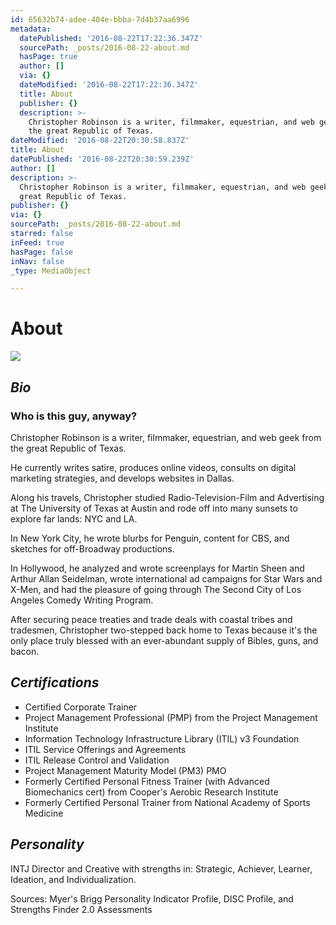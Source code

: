 ```yaml
---
id: 65632b74-adee-404e-bbba-7d4b37aa6996
metadata:
  datePublished: '2016-08-22T17:22:36.347Z'
  sourcePath: _posts/2016-08-22-about.md
  hasPage: true
  author: []
  via: {}
  dateModified: '2016-08-22T17:22:36.347Z'
  title: About
  publisher: {}
  description: >-
    Christopher Robinson is a writer, filmmaker, equestrian, and web geek from
    the great Republic of Texas.
dateModified: '2016-08-22T20:30:58.837Z'
title: About
datePublished: '2016-08-22T20:30:59.239Z'
author: []
description: >-
  Christopher Robinson is a writer, filmmaker, equestrian, and web geek from the
  great Republic of Texas.
publisher: {}
via: {}
sourcePath: _posts/2016-08-22-about.md
starred: false
inFeed: true
hasPage: false
inNav: false
_type: MediaObject

---
```

# About
![](https://the-grid-user-content.s3-us-west-2.amazonaws.com/6b2d98ae-9430-4508-b99f-3fb5985380a8.jpg)

## _Bio_

### Who is this guy, anyway?

Christopher Robinson is a writer, filmmaker, equestrian, and web geek from the great Republic of Texas.

He currently writes satire, produces online videos, consults on digital marketing strategies, and develops websites in Dallas.

Along his travels, Christopher studied Radio-Television-Film and Advertising at The University of Texas at Austin and rode off into many sunsets to explore far lands: NYC and LA.

In New York City, he wrote blurbs for Penguin, content for CBS, and sketches for off-Broadway productions.

In Hollywood, he analyzed and wrote screenplays for Martin Sheen and Arthur Allan Seidelman, wrote international ad campaigns for Star Wars and X-Men, and had the pleasure of going through The Second City of Los Angeles Comedy Writing Program.

After securing peace treaties and trade deals with coastal tribes and tradesmen, Christopher two-stepped back home to Texas because it's the only place truly blessed with an ever-abundant supply of Bibles, guns, and bacon.

## _Certifications_

* Certified Corporate Trainer
* Project Management Professional (PMP) from the Project Management Institute
* Information Technology Infrastructure Library (ITIL) v3 Foundation
* ITIL Service Offerings and Agreements
* ITIL Release Control and Validation
* Project Management Maturity Model (PM3) PMO
* Formerly Certified Personal Fitness Trainer (with Advanced Biomechanics cert) from Cooper's Aerobic Research Institute
* Formerly Certified Personal Trainer from National Academy of Sports Medicine

## _Personality_

INTJ Director and Creative with strengths in: Strategic, Achiever, Learner, Ideation, and Individualization.

Sources: Myer's Brigg Personality Indicator Profile, DISC Profile, and Strengths Finder 2.0 Assessments